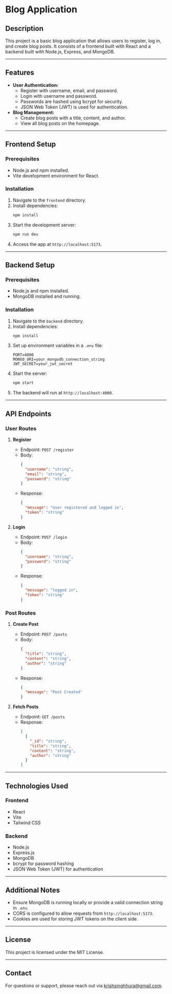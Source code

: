# Blog Application

## Description
This project is a basic blog application that allows users to register, log in, and create blog posts. It consists of a frontend built with React and a backend built with Node.js, Express, and MongoDB.

---

## Features
- **User Authentication:**
  - Register with username, email, and password.
  - Login with username and password.
  - Passwords are hashed using bcrypt for security.
  - JSON Web Token (JWT) is used for authentication.
- **Blog Management:**
  - Create blog posts with a title, content, and author.
  - View all blog posts on the homepage.

---

## Frontend Setup

### Prerequisites
- Node.js and npm installed.
- Vite development environment for React.

### Installation
1. Navigate to the `frontend` directory.
2. Install dependencies:
   ```bash
   npm install
   ```
3. Start the development server:
   ```bash
   npm run dev
   ```
4. Access the app at `http://localhost:5173`.

---

## Backend Setup

### Prerequisites
- Node.js and npm installed.
- MongoDB installed and running.

### Installation
1. Navigate to the `backend` directory.
2. Install dependencies:
   ```bash
   npm install
   ```
3. Set up environment variables in a `.env` file:
   ```env
   PORT=4000
   MONGO_URI=your_mongodb_connection_string
   JWT_SECRET=your_jwt_secret
   ```
4. Start the server:
   ```bash
   npm start
   ```
5. The backend will run at `http://localhost:4000`.

---

## API Endpoints

### User Routes
1. **Register**
   - Endpoint: `POST /register`
   - Body:
     ```json
     {
       "username": "string",
       "email": "string",
       "password": "string"
     }
     ```
   - Response: 
     ```json
     {
       "message": "User registered and logged in",
       "token": "string"
     }
     ```

2. **Login**
   - Endpoint: `POST /login`
   - Body:
     ```json
     {
       "username": "string",
       "password": "string"
     }
     ```
   - Response:
     ```json
     {
       "message": "logged in",
       "token": "string"
     }
     ```

### Post Routes
1. **Create Post**
   - Endpoint: `POST /posts`
   - Body:
     ```json
     {
       "title": "string",
       "content": "string",
       "author": "string"
     }
     ```
   - Response:
     ```json
     {
       "message": "Post Created"
     }
     ```

2. **Fetch Posts**
   - Endpoint: `GET /posts`
   - Response:
     ```json
     [
       {
         "_id": "string",
         "title": "string",
         "content": "string",
         "author": "string"
       }
     ]
     ```

---

## Technologies Used

### Frontend
- React
- Vite
- Tailwind CSS

### Backend
- Node.js
- Express.js
- MongoDB
- bcrypt for password hashing
- JSON Web Token (JWT) for authentication

---

## Additional Notes
- Ensure MongoDB is running locally or provide a valid connection string in `.env`.
- CORS is configured to allow requests from `http://localhost:5173`.
- Cookies are used for storing JWT tokens on the client side.

---

## License
This project is licensed under the MIT License.

---

## Contact
For questions or support, please reach out via [krishsinghhura@gmail.com](mailto:email@example.com).
